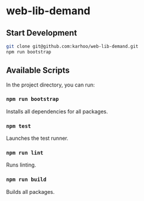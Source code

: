 # web-lib-demand

## Start Development

```sh
git clone git@github.com:karhoo/web-lib-demand.git
npm run bootstrap
```

## Available Scripts

In the project directory, you can run:

### `npm run bootstrap`

Installs all dependencies for all packages.

### `npm test`

Launches the test runner.

### `npm run lint`

Runs linting.

### `npm run build`

Builds all packages.

